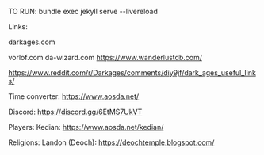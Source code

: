 
TO RUN:
bundle exec jekyll serve --livereload


Links:

darkages.com

vorlof.com
da-wizard.com
https://www.wanderlustdb.com/

https://www.reddit.com/r/Darkages/comments/diy9jf/dark_ages_useful_links/

Time converter: https://www.aosda.net/


Discord: https://discord.gg/6EtMS7UkVT



Players:
Kedian: https://www.aosda.net/kedian/


Religions:
Landon (Deoch): https://deochtemple.blogspot.com/


